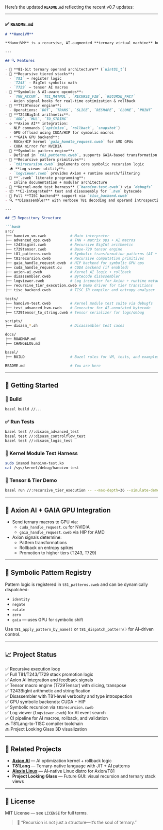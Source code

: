 Here’s the updated **`README.md`** reflecting the recent v0.7 updates:

---

### ✅ `README.md`

```markdown
# **HanoiVM**

**HanoiVM** is a recursive, AI-augmented **ternary virtual machine** built on a symbolic base-81 logic architecture. It forms the execution core of the **Axion + T81Lang** ecosystem, supporting **recursive stack tiers**, **TISC instruction dispatch**, and **GPU-accelerated symbolic macros**. Designed for both research and future hardware acceleration, it demonstrates a full-stack ternary computing platform.

---

## 🔍 Features

- 🔺 **81-bit ternary operand architecture** (`uint81_t`)
- 🔁 **Recursive tiered stacks**:
  - `T81` — register logic
  - `T243` — BigInt symbolic math
  - `T729` — tensor AI macros
- 🧠 **Symbolic & AI-aware opcodes**:
  - `TNN_ACCUM`, `T81_MATMUL`, `RECURSE_FIB`, `RECURSE_FACT`
  - Axion signal hooks for real-time optimization & rollback
- 🎨 **T729Tensor engine**:
  - Operations: `DOT`, `TRANS`, `SLICE`, `RESHAPE`, `CLONE`, `PRINT`
- 🔢 **T243BigInt arithmetic**:
  - `ADD`, `MUL`, `TO_STRING`
- ⚙️ **Axion AI** integration:
  - NLP commands (`optimize`, `rollback`, `snapshot`)
  - GPU offload using CUDA/HIP for symbolic macros
- ⚡ **GAIA GPU backend**:
  - ROCm/HIP kernel `gaia_handle_request.cweb` for AMD GPUs
  - CUDA mirror for NVIDIA
- 🧬 **Symbolic pattern engine**:
  - Defined in `t81_patterns.cweb`, supports GAIA-based transformation
- 🔁 **Recursive pattern primitives**:
  - `t81recursion.cweb` implements core symbolic recursion logic
- 🪵 **Log viewer utility**:
  - `logviewer.cweb` provides Axion + runtime search/filtering
- 📄 **`.cweb` literate programming**:
  - Inline documentation + modular architecture
- 🧪 **Kernel-mode test harness** (`hanoivm-test.cweb`) via `debugfs`
- 📦 **CI-integrated** test and disassembly for `.hvm` bytecode
- 🧠 Full **TISC backend** support via `tisc_backend.cweb`
- 🔍 **Disassembler** with verbose T81 decoding and operand introspection

---

## 🗂️ Repository Structure

```bash
src/
├── hanoivm_vm.cweb           # Main interpreter
├── advanced_ops.cweb         # TNN + matrix ops + AI macros
├── t243bigint.cweb           # Recursive BigInt arithmetic
├── t729tensor.cweb           # Base-729 tensor engine
├── t81_patterns.cweb         # Symbolic transformation patterns (AI + GAIA aware)
├── t81recursion.cweb         # Recursive computation primitives
├── gaia_handle_request.cweb  # HIP backend for symbolic GPU ops
├── cuda_handle_request.cu    # CUDA backend (if enabled)
├── axion-ai.cweb             # Kernel AI logic + rollback
├── disassembler.cweb         # Bytecode disassembler
├── logviewer.cweb            # Log inspector for Axion + runtime metadata
├── recursive_tier_execution.cweb # Demo driver for tier transitions
├── tisc_backend.cweb         # TISC IR compiler and entropy analyzer

tests/
├── hanoivm-test.cweb         # Kernel module test suite via debugfs
├── test_advanced_hvm.cweb    # Generator for AI-annotated bytecode
├── t729tensor_to_string.cweb # Tensor serializer for logs/debug

scripts/
├── disasm_*.sh               # Disassembler test cases

docs/
├── ROADMAP.md
├── CHANGELOG.md

bazel/
├── BUILD                     # Bazel rules for VM, tests, and examples

README.md                     # You are here
```

---

## 🚀 Getting Started

### 🔧 Build

```bash
bazel build //...
```

### ✅ Run Tests

```bash
bazel test //:disasm_advanced_test
bazel test //:disasm_controlflow_test
bazel test //:disasm_logic_test
```

### 🧠 Kernel Module Test Harness

```bash
sudo insmod hanoivm-test.ko
cat /sys/kernel/debug/hanoivm-test
```

### 🔬 Tensor & Tier Demo

```bash
bazel run //:recursive_tier_execution -- --max-depth=36 --simulate-demotion
```

---

## 🧩 Axion AI + GAIA GPU Integration

- Send ternary macros to GPU via:
  - `cuda_handle_request.cu` for NVIDIA
  - `gaia_handle_request.cweb` via HIP for AMD
- Axion signals determine:
  - Pattern transformations
  - Rollback on entropy spikes
  - Promotion to higher tiers (T243, T729)

---

## 🧠 Symbolic Pattern Registry

Pattern logic is registered in `t81_patterns.cweb` and can be dynamically dispatched:

- `identity`
- `negate`
- `rotate`
- `zero`
- `gaia` — uses GPU for symbolic shift

Use `t81_apply_pattern_by_name()` or `t81_dispatch_pattern()` for AI-driven control.

---

## 📈 Project Status

✅ Recursive execution loop  
✅ Full T81/T243/T729 stack promotion logic  
✅ Axion AI integration and feedback signals  
✅ Tensor macro engine (T729Tensor) with slicing, transpose  
✅ T243BigInt arithmetic and stringification  
✅ Disassembler with T81-level verbosity and type introspection  
✅ GPU symbolic backends: CUDA + HIP  
✅ Symbolic recursion via `t81recursion.cweb`  
✅ Log viewer (`logviewer.cweb`) for AI event search  
✅ CI pipeline for AI macros, rollback, and validation  
🔜 T81Lang-to-TISC compiler toolchain  
🔜 Project Looking Glass 3D visualization

---

## 🔗 Related Projects

- [**Axion AI**](https://github.com/copyl-sys) — AI optimization kernel + rollback logic  
- **T81Lang** — Ternary-native language with JIT + AI patterns  
- [**Alexis Linux**](https://github.com/copyl-sys) — AI-native Linux distro for Axion/T81  
- **Project Looking Glass** — Future GUI: visual recursion and ternary stack views

---

## 📜 License

MIT License — see `LICENSE` for full terms.

> 🧠 “Recursion is not just a structure—it’s the soul of ternary.”

